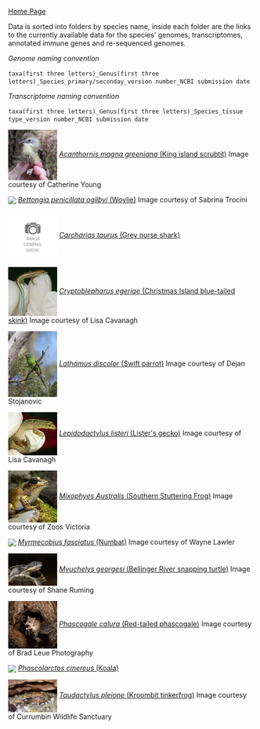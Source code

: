 [Home Page](index.md)

Data is sorted into folders by species name, inside each folder are the links to the currently available data for the species' genomes, transcriptomes, annotated immune genes and re-sequenced genomes.</font>

*Genome naming convention*
```
taxa(first three letters)_Genus(first three letters)_Species_primary/seconday_version number_NCBI submission date
```

*Transcriptome naming convention*
```
taxa(first three letters)_Genus(first three letters)_Species_tissue type_version number_NCBI submission date
```

<img src = "images/Acanthornis_magnus_greenianus.jpg" width = 100 align = "center">  [*Acanthornis magna greeniana* (King island scrubtit)](./species/Acanthornis_magna_greeniana.md) Image courtesy of Catherine Young

<img src = "images/Bettongia_pencillata.jpg" width = 100 align = "center">  [*Bettongia penicillata ogilbyi* (Woylie)](./species/Bettongia_penicillata_ogilbyi.md)
Image courtesy of Sabrina Trocini

<img src = "images/Image-Coming-Soon.png" width = 100 align = "center">  [*Carcharias taurus* (Grey nurse shark)](./species/Carcharias_taurus.md)

<img src = "images/Cryptoblepharus_egeriae.jpg" width = 100 align = "center">  [*Cryptoblepharus egeriae* (Christmas Island blue-tailed skink)](./species/Cryptoblepharus_egeriae.md) Image courtesy of Lisa Cavanagh

<img src = "images/Lathamus_discolor.jpg" width = 100 align = "center">  [*Lathamus discolor* (Swift parrot)](./species/Lathamus_discolor.md) Image courtesy of Dejan Stojanovic

<img src = "images/Lepidodactylus_listeri.jpg" width = 100 align = "center">  [*Lepidodactylus listeri* (Lister's gecko)](./species/Lepidodactylus_listeri.md) Image courtesy of Lisa Cavanagh

<img src = "images/Mixophyes_australis.jpg" width = 100 align = "center">  [*Mixophyes Australis* (Southern Stuttering Frog)](./species/Mixophyes_australis.md) Image courtesy of Zoos Victoria

<img src = "images/Myrmecobius_fasciatus.jpg" width = 100 align = "center">  [*Myrmecobius fasciatus* (Numbat)](./species/Myrmecobius_fasciatus.md) Image courtesy of Wayne Lawler

<img src = "images/Myuchelys_georgesi.jpg" width = 100 align = "center">  [*Myuchelys georgesi* (Bellinger River snapping turtle)](./species/Myuchelys_georgesi.md) Image courtesy of Shane Ruming

<img src = "images/Phascogale calura.jpg" width = 100 align = "center">  [*Phascogale calura* (Red-tailed phascogale)](./species/Phascogale_calura.md) Image courtesy of Brad Leue Photography

<img src = "images/Phascolartus_cinereus.jpg" width = 100 align = "center">  [*Phascolarctos cinereus* (Koala)](./species/Phascolarctos_cinereus.md)

<img src = "images/Taudactylus_pleione.jpg" width = 100 align = "center">  [*Taudactylus pleione* (Kroombit tinkerfrog)](./species/Taudactylus_pleione.md) Image courtesy of Currumbin Wildlife Sanctuary


